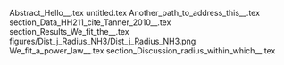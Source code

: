 Abstract_Hello__.tex
untitled.tex
Another_path_to_address_this__.tex
section_Data_HH211_cite_Tanner_2010__.tex
section_Results_We_fit_the__.tex
figures/Dist_j_Radius_NH3/Dist_j_Radius_NH3.png
We_fit_a_power_law__.tex
section_Discussion_radius_within_which__.tex